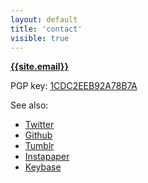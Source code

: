 ```yaml
---
layout: default
title: 'contact'
visible: true
---
```


**[{{site.email}}](mailto:{{site.email}})** 

PGP key: [1CDC2EEB92A78B7A](https://keybase.io/zool/key.asc)

See also:

- [Twitter](https://twitter.com/__zool)
- [Github](https://github.com/mrzool "Github")
- [Tumblr](http://zoolnotes.tumblr.com/ "Tumblr")
- [Instapaper](https://www.instapaper.com/p/__zool "Instapaper") 
- [Keybase](https://keybase.io/zool "Keybase")
